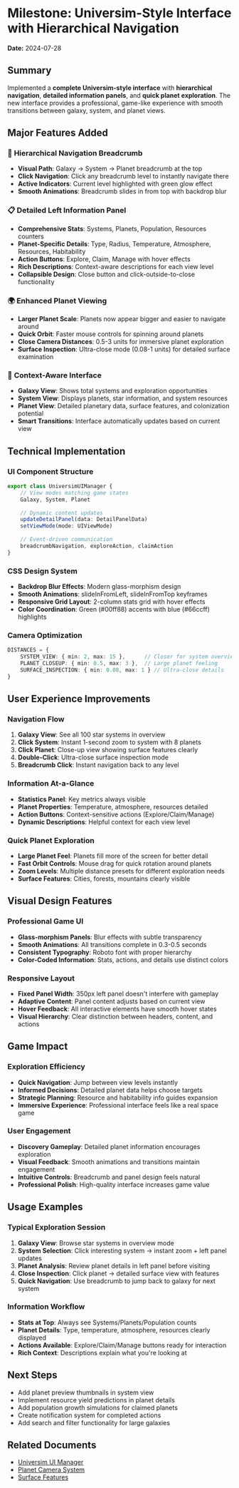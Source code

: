 # Milestone: Universim-Style Interface with Hierarchical Navigation

**Date:** 2024-07-28

## Summary

Implemented a **complete Universim-style interface** with **hierarchical navigation**, **detailed information panels**, and **quick planet exploration**. The new interface provides a professional, game-like experience with smooth transitions between galaxy, system, and planet views.

## Major Features Added

### 🧭 **Hierarchical Navigation Breadcrumb**
-   **Visual Path**: Galaxy → System → Planet breadcrumb at the top
-   **Click Navigation**: Click any breadcrumb level to instantly navigate there
-   **Active Indicators**: Current level highlighted with green glow effect
-   **Smooth Animations**: Breadcrumb slides in from top with backdrop blur

### 📋 **Detailed Left Information Panel**
-   **Comprehensive Stats**: Systems, Planets, Population, Resources counters
-   **Planet-Specific Details**: Type, Radius, Temperature, Atmosphere, Resources, Habitability
-   **Action Buttons**: Explore, Claim, Manage with hover effects
-   **Rich Descriptions**: Context-aware descriptions for each view level
-   **Collapsible Design**: Close button and click-outside-to-close functionality

### 🌍 **Enhanced Planet Viewing**
-   **Larger Planet Scale**: Planets now appear bigger and easier to navigate around
-   **Quick Orbit**: Faster mouse controls for spinning around planets
-   **Close Camera Distances**: 0.5-3 units for immersive planet exploration
-   **Surface Inspection**: Ultra-close mode (0.08-1 units) for detailed surface examination

### 🎯 **Context-Aware Interface**
-   **Galaxy View**: Shows total systems and exploration opportunities
-   **System View**: Displays planets, star information, and system resources
-   **Planet View**: Detailed planetary data, surface features, and colonization potential
-   **Smart Transitions**: Interface automatically updates based on current view

## Technical Implementation

### **UI Component Structure**
```typescript
export class UniversimUIManager {
    // View modes matching game states
    Galaxy, System, Planet
    
    // Dynamic content updates
    updateDetailPanel(data: DetailPanelData)
    setViewMode(mode: UIViewMode)
    
    // Event-driven communication
    breadcrumbNavigation, exploreAction, claimAction
}
```

### **CSS Design System**
- **Backdrop Blur Effects**: Modern glass-morphism design
- **Smooth Animations**: slideInFromLeft, slideInFromTop keyframes
- **Responsive Grid Layout**: 2-column stats grid with hover effects
- **Color Coordination**: Green (#00ff88) accents with blue (#66ccff) highlights

### **Camera Optimization**
```typescript
DISTANCES = {
    SYSTEM_VIEW: { min: 2, max: 15 },      // Closer for system overview
    PLANET_CLOSEUP: { min: 0.5, max: 3 },  // Large planet feeling
    SURFACE_INSPECTION: { min: 0.08, max: 1 } // Ultra-close details
}
```

## User Experience Improvements

### **Navigation Flow**
1. **Galaxy View**: See all 100 star systems in overview
2. **Click System**: Instant 1-second zoom to system with 8 planets
3. **Click Planet**: Close-up view showing surface features clearly
4. **Double-Click**: Ultra-close surface inspection mode
5. **Breadcrumb Click**: Instant navigation back to any level

### **Information At-a-Glance**
- **Statistics Panel**: Key metrics always visible
- **Planet Properties**: Temperature, atmosphere, resources detailed
- **Action Buttons**: Context-sensitive actions (Explore/Claim/Manage)
- **Dynamic Descriptions**: Helpful context for each view level

### **Quick Planet Exploration**
- **Large Planet Feel**: Planets fill more of the screen for better detail
- **Fast Orbit Controls**: Mouse drag for quick rotation around planets
- **Zoom Levels**: Multiple distance presets for different exploration needs
- **Surface Features**: Cities, forests, mountains clearly visible

## Visual Design Features

### **Professional Game UI**
- **Glass-morphism Panels**: Blur effects with subtle transparency
- **Smooth Animations**: All transitions complete in 0.3-0.5 seconds
- **Consistent Typography**: Roboto font with proper hierarchy
- **Color-Coded Information**: Stats, actions, and details use distinct colors

### **Responsive Layout**
- **Fixed Panel Width**: 350px left panel doesn't interfere with gameplay
- **Adaptive Content**: Panel content adjusts based on current view
- **Hover Feedback**: All interactive elements have smooth hover states
- **Visual Hierarchy**: Clear distinction between headers, content, and actions

## Game Impact

### **Exploration Efficiency**
- **Quick Navigation**: Jump between view levels instantly
- **Informed Decisions**: Detailed planet data helps choose targets
- **Strategic Planning**: Resource and habitability info guides expansion
- **Immersive Experience**: Professional interface feels like a real space game

### **User Engagement**
- **Discovery Gameplay**: Detailed planet information encourages exploration
- **Visual Feedback**: Smooth animations and transitions maintain engagement
- **Intuitive Controls**: Breadcrumb and panel design feels natural
- **Professional Polish**: High-quality interface increases game value

## Usage Examples

### **Typical Exploration Session**
1. **Galaxy View**: Browse star systems in overview mode
2. **System Selection**: Click interesting system → instant zoom + left panel updates
3. **Planet Analysis**: Review planet details in left panel before visiting
4. **Close Inspection**: Click planet → detailed surface view with features
5. **Quick Navigation**: Use breadcrumb to jump back to galaxy for next system

### **Information Workflow**
- **Stats at Top**: Always see Systems/Planets/Population counts
- **Planet Details**: Type, temperature, atmosphere, resources clearly displayed
- **Actions Available**: Explore/Claim/Manage buttons ready for interaction
- **Rich Context**: Descriptions explain what you're looking at

## Next Steps

-   Add planet preview thumbnails in system view
-   Implement resource yield predictions in planet details
-   Add population growth simulations for claimed planets
-   Create notification system for completed actions
-   Add search and filter functionality for large galaxies

## Related Documents
-   [Universim UI Manager](mdc:src/shared/ui/universim-ui-manager.ts)
-   [Planet Camera System](mdc:src/shared/camera/planet-camera.ts)
-   [Surface Features](mdc:src/shared/procgen/surface-features.ts) 